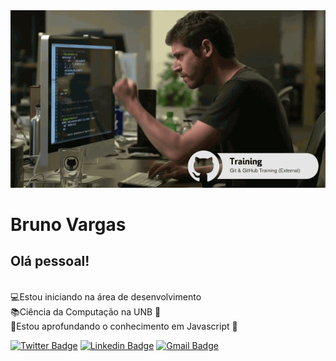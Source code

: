 <img width = "auto" src = "https://github.com/BrunoVarg/BrunoVarg/blob/master/funcionou.gif">

# Bruno Vargas

## Olá pessoal!

</br>:computer:Estou iniciando na área de desenvolvimento
</br>:books:Ciência da Computação na UNB :school:
</br>:open_file_folder:Estou aprofundando o conhecimento em Javascript :yellow_heart:

[![Twitter Badge](https://img.shields.io/twitter/follow/bruno_varguitas?style=social)](https://twitter.com/intent/follow?screen_name=bruno_varguitas)
<i class="fab fa-linkedin"></i>
[![Linkedin Badge](https://img.shields.io/badge/-BrunoVargas-blue?style=flat-square&logo=Linkedin&logoColor=white&link=https://www.linkedin.com/in/bruno-vargas-8b713b189/)](https://www.linkedin.com/in/bruno-vargas-8b713b189/)
[![Gmail Badge](https://img.shields.io/badge/-brunovargas7899@gmail.com-c14438?style=flat-square&logo=Gmail&logoColor=white&link=mailto:brunovargas7899@gmail.com)](mailto:brunovargas7899@gmail.com)
